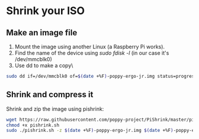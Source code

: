 # Shrink your ISO

## Make an image file

1.  Mount the image using another Linux (a Raspberry Pi works).
2.  Find the name of the device using *sudo fdisk -l* (in our case it's /dev/mmcblk0)
3.  Use dd to make a copy\
```bash
sudo dd if=/dev/mmcblk0 of=$(date +%F)-poppy-ergo-jr.img status=progress
```

## Shrink and compress it

Shrink and zip the image using pishrink:

```bash
wget https://raw.githubusercontent.com/poppy-project/PiShrink/master/pishrink.sh
chmod +x pishrink.sh
sudo ./pishrink.sh -z $(date +%F)-poppy-ergo-jr.img $(date +%F)-poppy-ergo-jr.shrink.img.gz
```
